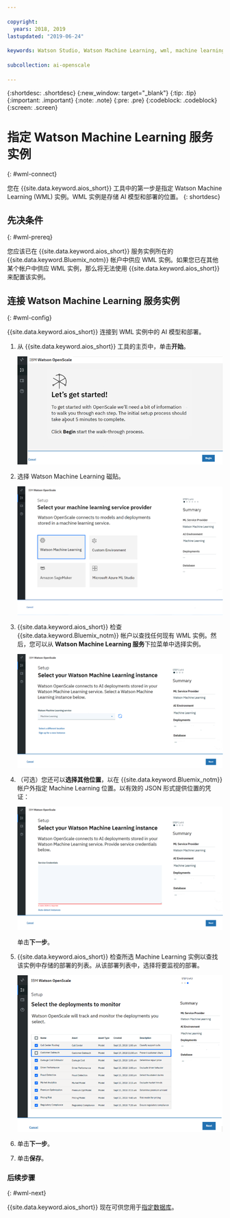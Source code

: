 ```yaml
---

copyright:
  years: 2018, 2019
lastupdated: "2019-06-24"

keywords: Watson Studio, Watson Machine Learning, wml, machine learning, services

subcollection: ai-openscale

---
```


{:shortdesc: .shortdesc}
{:new_window: target="_blank"}
{:tip: .tip}
{:important: .important}
{:note: .note}
{:pre: .pre}
{:codeblock: .codeblock}
{:screen: .screen}

# 指定 Watson Machine Learning 服务实例
{: #wml-connect}

您在 {{site.data.keyword.aios_short}} 工具中的第一步是指定 Watson Machine Learning (WML) 实例。WML 实例是存储 AI 模型和部署的位置。
{: shortdesc}

## 先决条件
{: #wml-prereq}

您应该已在 {{site.data.keyword.aios_short}} 服务实例所在的 {{site.data.keyword.Bluemix_notm}} 帐户中供应 WML 实例。如果您已在其他某个帐户中供应 WML 实例，那么将无法使用 {{site.data.keyword.aios_short}} 来配置该实例。

## 连接 Watson Machine Learning 服务实例
{: #wml-config}

{{site.data.keyword.aios_short}} 连接到 WML 实例中的 AI 模型和部署。

1.  从 {{site.data.keyword.aios_short}} 工具的主页中，单击**开始**。

    ![主页](images/gs-config-start.png)

2.  选择 Watson Machine Learning 磁贴。

    ![磁贴选择](images/connect-wml.png)

3.  {{site.data.keyword.aios_short}} 检查 {{site.data.keyword.Bluemix_notm}} 帐户以查找任何现有 WML 实例。然后，您可以从 **Watson Machine Learning 服务**下拉菜单中选择实例。

    ![选择 WML 服务](images/gs-set-wml.png)

4.  （可选）您还可以**选择其他位置**，以在 {{site.data.keyword.Bluemix_notm}} 帐户外指定 Machine Learning 位置。以有效的 JSON 形式提供位置的凭证：

    ![设置 WML 实例](images/gs-get-wml.png)

    单击**下一步**。

5.  {{site.data.keyword.aios_short}} 检查所选 Machine Learning 实例以查找该实例中存储的部署的列表。从该部署列表中，选择将要监视的部署。

    ![选择部署](images/gs-config-deploy.png)

6.  单击**下一步**。
7.  单击**保存**。

### 后续步骤
{: #wml-next}

{{site.data.keyword.aios_short}} 现在可供您用于[指定数据库](/docs/services/ai-openscale?topic=ai-openscale-connect-db)。
